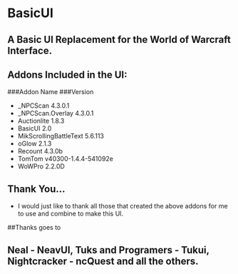 # BasicUI

## A Basic UI Replacement for the World of Warcraft Interface.

## Addons Included in the UI:

###Addon Name				###Version
- _NPCScan 					4.3.0.1
- _NPCScan.Overlay			4.3.0.1
- Auctionlite				1.8.3
- BasicUI					2.0
- MikScrollingBattleText	5.6.113
- oGlow						2.1.3
- Recount					4.3.0b
- TomTom					v40300-1.4.4-541092e
- WoWPro					2.2.0D


 
## Thank You...
 
 - I would just like to thank all those that created the above addons for me to use and combine to make this UI.

##Thanks goes to
 
## Neal - NeavUI, Tuks and Programers - Tukui, Nightcracker - ncQuest and all the others.

